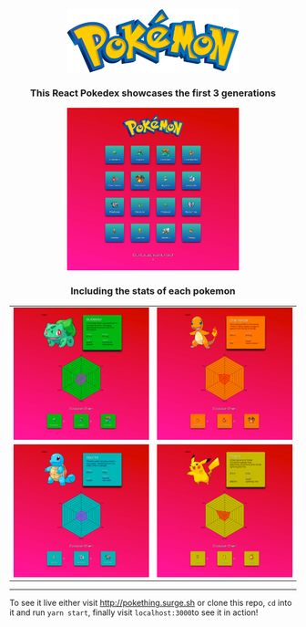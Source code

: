 
<p align="center"><img src="./preview/pokemon.png" width="60%"/></p>

<h3 align="center">This React Pokedex showcases the first 3 generations</h3>

<p align="center"><img src="./preview/home-list.png" width="60%"/></p>

<h3 align="center">Including the stats of each pokemon</h3>

<table><tr><td><img src='./preview/bulbasaur-stats.png'></td><td><img src='./preview/charmander-stats.png'></td></tr><tr><td><img src='./preview/squirtle-stats.png'></td><td><img src='./preview/pikachu-stats.png'></td></tr></table>

___
To see it live either visit http://pokething.surge.sh or clone this repo, `cd` into it and run `yarn start`, finally visit `localhost:3000`to see it in action!
